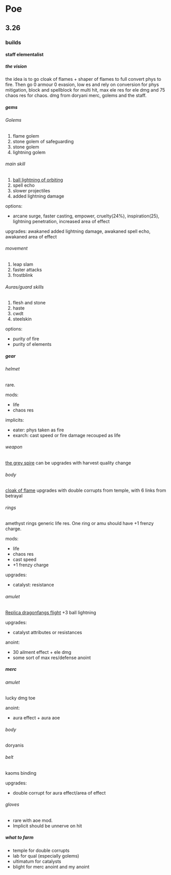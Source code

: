 # Poe
## 3.26
### builds
#### staff elementalist
##### the vision
the idea is to go cloak of flames + shaper of flames to full convert phys to fire. Then go 0 armour 0 evasion, low es and rely on conversion for phys mitigation, block and spellblock for multi hit, max ele res for ele dmg and 75 chaos res for chaos. dmg from doryani merc, golems and the staff.
##### gems
###### Golems
1. flame golem
2. stone golem of safeguarding
3. stone golem
4. lightning golem
###### main skill
1. [ball lightning of orbiting](https://poedb.tw/us/Ball_Lightning_of_Orbiting)
2. spell echo
3. slower projectiles
4. added lightning damage

options:
- arcane surge, faster casting, empower, cruelty(24%), inspiration(25), lightning penetration, increased area of effect

upgrades:
awakaned added lightning damage, awakaned spell echo, awakaned area of effect
###### movement
1. leap slam
2. faster attacks
3. frostblink
###### Auras/guard skills
1. flesh and stone
2. haste
3. cwdt
4. steelskin

options:
- purity of fire
- purity of elements
##### gear
###### helmet
rare.

mods:
- life
- chaos res

implicits:
- eater: phys taken as fire
- exarch: cast speed or fire damage recouped as life
###### weapon
[the grey spire](https://poedb.tw/de/The_Grey_Spire)
can be upgrades with harvest quality change 
###### body
[cloak of flame](https://poedb.tw/us/Cloak_of_Flame)
upgrades with double corrupts from temple, with 6 links from betrayal
###### rings
amethyst rings generic life res. One ring or amu should have +1 frenzy charge.

mods:
- life
- chaos res
- cast speed
- +1 frenzy charge

upgrades:
- catalyst: resistance
###### amulet
[Replica dragonfangs flight](https://poedb.tw/us/Replica_Dragonfangs_Flight)
+3 ball lightning

upgrades:
- catalyst attributes or resistances

anoint:
- 30 ailment effect + ele dmg
- some sort of max res/defense anoint
##### merc
###### amulet
lucky dmg toe

anoint:
- aura effect + aura aoe
###### body
doryanis
###### belt
kaoms binding

upgrades:
- double corrupt for aura effect/area of effect
###### gloves
- rare with aoe mod. 
- Implicit should be unnerve on hit
##### what to farm
- temple for double corrupts
- lab for qual (especially golems)
- ultimatum for catalysts
- blight for merc anoint and my anoint
